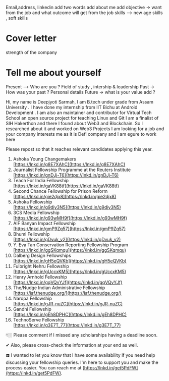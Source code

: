 Email,address, linkedin
add two words 
add about me 
add objective -> want from the job and what outcome will get from the job
skills --> new age skills , soft skills


# Cover letter 
strength of the company

# Tell me about yourself 
Present --> Who are you ? Field of study , intership & leadership 
Past -> How was your past ? Personal details
Future  -> what is your value add ? 

Hi, my name is Deepjyoti Sarmah, I am B.tech under grade from Assam University . I have done my internship from IIT Bichu at Android Development . I am also an maintainer and contributor for Virtual Tech School an open source project for teaching Linux and Git 
I am a finalist of SIH Hakerthon and there I found about Web3 and Blockchain. So I researched about it and worked on Web3 Projects 
I am looking for a job and your company interests me as it is Defi company and I am egure to work here 

Please repost so that it reaches relevant candidates applying this year.  
  
1. Ashoka Young Changemakers  
[https://lnkd.in/g8E7XAhC](https://lnkd.in/g8E7XAhC)  
2. Journalist Fellowship Programme at the Reuters Institute  
[https://lnkd.in/gnDJj-T6](https://lnkd.in/gnDJj-T6)  
3. Teach For India Fellowship  
[https://lnkd.in/gaVK88tf](https://lnkd.in/gaVK88tf)  
4. Second Chance Fellowship for Prison Reform  
[https://lnkd.in/gie2djx8](https://lnkd.in/gie2djx8)  
5. Ashoka Fellowship  
[https://lnkd.in/g9diy3N5](https://lnkd.in/g9diy3N5)  
6. 3CS Media Fellowship  
[https://lnkd.in/g93wMH9f](https://lnkd.in/g93wMH9f)  
7. AIF Banyan Impact Fellowship  
[https://lnkd.in/gmP9Zq57](https://lnkd.in/gmP9Zq57)  
8. Bhumi Fellowship  
[https://lnkd.in/gDvuk_v2](https://lnkd.in/gDvuk_v2)  
9. Y. Eva Tan Conservation Reporting Fellowship Program  
[https://lnkd.in/ggSKqmqu](https://lnkd.in/ggSKqmqu)  
10. Dalberg Design Fellowships  
[https://lnkd.in/gH5eQVKb](https://lnkd.in/gH5eQVKb)  
11. Fulbright Nehru Fellowship  
[https://lnkd.in/gUccxKM5](https://lnkd.in/gUccxKM5)  
12. Henry Arnhold Fellowship  
[https://lnkd.in/gqVQvYJf](https://lnkd.in/gqVQvYJf)  
13. The/Nudge Indian Administrative Fellowship  
[https://iaf.thenudge.org/](https://iaf.thenudge.org/)  
14. Naropa Fellowship  
[https://lnkd.in/gJR-nuZC](https://lnkd.in/gJR-nuZC)  
15. Gandhi Fellowship  
[https://lnkd.in/gEh8DPHC](https://lnkd.in/gEh8DPHC)  
16. TechnoServe Fellowship  
[https://lnkd.in/g3E7T_77](https://lnkd.in/g3E7T_77)  
  
👇🏼 Please comment if I missed any scholarships having a deadline soon.  
  
✔ Also, please cross-check the information at your end as well.  
  
☎️ I wanted to let you know that I have some availability if you need help discussing your fellowship queries. I'm here to support you and make the process easier. You can reach me at [https://lnkd.in/get5PdFW](https://lnkd.in/get5PdFW).